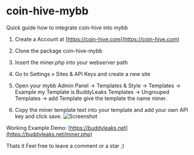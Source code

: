 # coin-hive-mybb
Quick guide how to integrate coin-hive into mybb

1. Create a Account at [https://coin-hive.com](https://coin-hive.com)
2. Clone the package coin-hive-mybb
3. Insert the miner.php into your webserver path
4. Go to Settings » Sites & API Keys and create a new site
5. Open your mybb Admin Panel -> Templates & Style -> Templates -> Example my Template is BuddyLeaks Templates
-> Ungrouped Templates -> add Template give the template the name miner.

6. Copy the miner template text into your template and add your own API key and click save.
![Screenshot](http://fs5.directupload.net/images/170918/3tcqah9t.png)

Working Example Demo: [https://buddyleaks.net](https://buddyleaks.net/miner.php)

Thats it
Feel free to leave a comment or a star ;)
